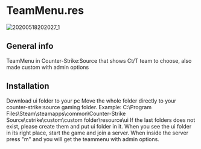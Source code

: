 # TeamMenu.res

![20200518202027_1](https://user-images.githubusercontent.com/10328699/82250103-288abf80-994b-11ea-8472-5390cfa1ecd5.jpg)




## General info

TeamMenu in Counter-Strike:Source that shows Ct/T team to choose, also made custom with admin options

## Installation

Download ui folder to your pc
Move the whole folder directly to your counter-strike:source gaming folder.
Example: C:\Program Files\Steam\steamapps\common\Counter-Strike Source\cstrike\custom\custom folder\resource\ui
If the last folders does not exist, please create them and put ui folder in it.
When you see the ui folder in its right place, start the game and join a server.
When inside the server press "m" and you will get the teammenu with admin options.



